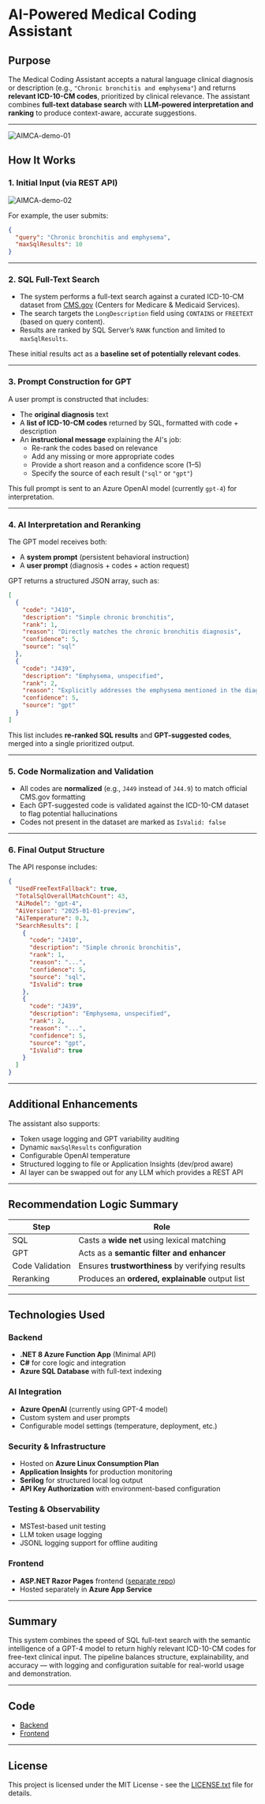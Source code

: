 # AI-Powered Medical Coding Assistant

## Purpose

The Medical Coding Assistant accepts a natural language clinical diagnosis or description (e.g., `"Chronic bronchitis and emphysema"`) and returns **relevant ICD-10-CM codes**, prioritized by clinical relevance. The assistant combines **full-text database search** with **LLM-powered interpretation and ranking** to produce context-aware, accurate suggestions.

---

![AIMCA-demo-01](https://github.com/user-attachments/assets/f00f3668-3f19-4f52-b719-512c2b00c219)

## How It Works

### 1. Initial Input (via REST API)

![AIMCA-demo-02](https://github.com/user-attachments/assets/a0fd3b16-0edf-493f-ae3d-47ed74b5890f)

For example, the user submits:

```json
{
  "query": "Chronic bronchitis and emphysema",
  "maxSqlResults": 10
}
```

---

### 2. SQL Full-Text Search

- The system performs a full-text search against a curated ICD-10-CM dataset from [CMS.gov](https://cms.gov) (Centers for Medicare & Medicaid Services).
- The search targets the `LongDescription` field using `CONTAINS` or `FREETEXT` (based on query content).
- Results are ranked by SQL Server’s `RANK` function and limited to `maxSqlResults`.

These initial results act as a **baseline set of potentially relevant codes**.

---

### 3. Prompt Construction for GPT

A user prompt is constructed that includes:

- The **original diagnosis** text
- A **list of ICD-10-CM codes** returned by SQL, formatted with code + description
- An **instructional message** explaining the AI's job:
  - Re-rank the codes based on relevance
  - Add any missing or more appropriate codes
  - Provide a short reason and a confidence score (1–5)
  - Specify the source of each result (`"sql"` or `"gpt"`)

This full prompt is sent to an Azure OpenAI model (currently `gpt-4`) for interpretation.

---

### 4. AI Interpretation and Reranking

The GPT model receives both:
- A **system prompt** (persistent behavioral instruction)
- A **user prompt** (diagnosis + codes + action request)

GPT returns a structured JSON array, such as:

```json
[
  {
    "code": "J410",
    "description": "Simple chronic bronchitis",
    "rank": 1,
    "reason": "Directly matches the chronic bronchitis diagnosis",
    "confidence": 5,
    "source": "sql"
  },
  {
    "code": "J439",
    "description": "Emphysema, unspecified",
    "rank": 2,
    "reason": "Explicitly addresses the emphysema mentioned in the diagnosis",
    "confidence": 5,
    "source": "gpt"
  }
]
```

This list includes **re-ranked SQL results** and **GPT-suggested codes**, merged into a single prioritized output.

---

### 5. Code Normalization and Validation

- All codes are **normalized** (e.g., `J449` instead of `J44.9`) to match official CMS.gov formatting
- Each GPT-suggested code is validated against the ICD-10-CM dataset to flag potential hallucinations
- Codes not present in the dataset are marked as `IsValid: false`

---

### 6. Final Output Structure

The API response includes:

```json
{
  "UsedFreeTextFallback": true,
  "TotalSqlOverallMatchCount": 43,
  "AiModel": "gpt-4",
  "AiVersion": "2025-01-01-preview",
  "AiTemperature": 0.3,
  "SearchResults": [
    {
      "code": "J410",
      "description": "Simple chronic bronchitis",
      "rank": 1,
      "reason": "...",
      "confidence": 5,
      "source": "sql",
      "IsValid": true
    },
    {
      "code": "J439",
      "description": "Emphysema, unspecified",
      "rank": 2,
      "reason": "...",
      "confidence": 5,
      "source": "gpt",
      "IsValid": true
    }
  ]
}
```

---

## Additional Enhancements

The assistant also supports:

- Token usage logging and GPT variability auditing
- Dynamic `maxSqlResults` configuration
- Configurable OpenAI temperature
- Structured logging to file or Application Insights (dev/prod aware)
- AI layer can be swapped out for any LLM which provides a REST API

---

## Recommendation Logic Summary

| Step           | Role                                                      |
|----------------|-----------------------------------------------------------|
| SQL            | Casts a **wide net** using lexical matching               |
| GPT            | Acts as a **semantic filter and enhancer**                |
| Code Validation| Ensures **trustworthiness** by verifying results          |
| Reranking      | Produces an **ordered, explainable** output list          |

---

## Technologies Used

### Backend
- **.NET 8 Azure Function App** (Minimal API)
- **C#** for core logic and integration
- **Azure SQL Database** with full-text indexing

### AI Integration
- **Azure OpenAI** (currently using GPT-4 model)
- Custom system and user prompts
- Configurable model settings (temperature, deployment, etc.)

### Security & Infrastructure
- Hosted on **Azure Linux Consumption Plan**
- **Application Insights** for production monitoring
- **Serilog** for structured local log output
- **API Key Authorization** with environment-based configuration

### Testing & Observability
- MSTest-based unit testing
- LLM token usage logging
- JSONL logging support for offline auditing

### Frontend
- **ASP.NET Razor Pages** frontend ([separate repo](https://github.com/jerhow/AIMCA-UI-Razor))
- Hosted separately in **Azure App Service**

---

## Summary

This system combines the speed of SQL full-text search with the semantic intelligence of a GPT-4 model to return highly relevant ICD-10-CM codes for free-text clinical input. The pipeline balances structure, explainability, and accuracy — with logging and configuration suitable for real-world usage and demonstration.

---

## Code
- [Backend](https://github.com/jerhow/AI-medical-coding-assistant)
- [Frontend](https://github.com/jerhow/AIMCA-UI-Razor)

---

## License

This project is licensed under the MIT License - see the [LICENSE.txt](LICENSE.txt) file for details.
